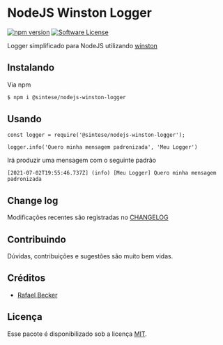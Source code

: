 # NodeJS Winston Logger

[![npm version](https://badge.fury.io/js/%40sintese%2Fnodejs-winston-logger.svg)](https://badge.fury.io/js/%40sintese%2Fnodejs-winston-logger)
[![Software License][ico-license]](LICENSE.md)

Logger simplificado para NodeJS utilizando [winston](https://github.com/winstonjs/winston)

## Instalando

Via npm

``` bash
$ npm i @sintese/nodejs-winston-logger
```

## Usando

``` nodejs
const logger = require('@sintese/nodejs-winston-logger');

logger.info('Quero minha mensagem padronizada', 'Meu Logger')
```

Irá produzir uma mensagem com o seguinte padrão

```
[2021-07-02T19:55:46.737Z] (info) [Meu Logger] Quero minha mensagem padronizada
```

## Change log

Modificações recentes são registradas no [CHANGELOG](CHANGELOG.md)

## Contribuindo

Dúvidas, contribuições e sugestões são muito bem vidas.

## Créditos

- [Rafael Becker][link-author]

## Licença

Esse pacote é disponibilizado sob a licença [MIT](LICENSE.md).

[ico-license]: https://img.shields.io/badge/license-MIT-brightgreen.svg?style=flat-square
[link-author]: https://github.com/rafaelbeecker